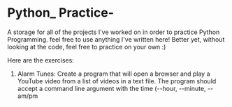 # Python_ Practice-

A storage for all of the projects I've worked on in order to practice Python Programming. feel free to use anything I've written here! Better yet, without looking at the code, feel free to practice on your own :)

Here are the exercises:

1. Alarm Tunes: Create a program that will open a browser and play a YouTube video from a list of videos in a text file. The program should accept a command line argument with the time (--hour, --minute, --am/pm
